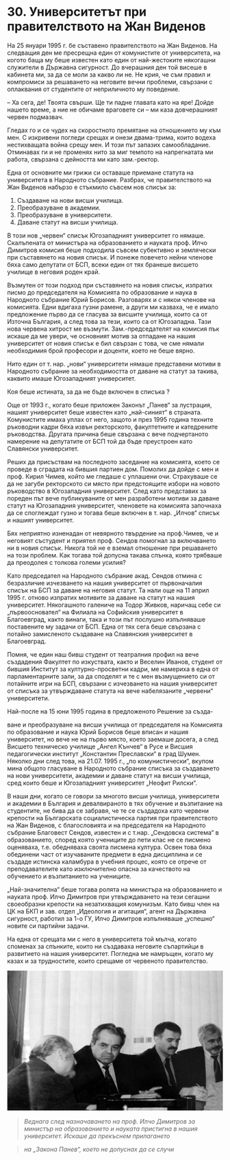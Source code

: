 # 30. Университетът при правителството на Жан Виденов

На 25 януари 1995 г. бе съставено правителството на Жан Виденов. На следващия
ден ме пресрещна един от комунистите от университета, на когото баща му беше
известен като един от най-жестоките някогашни служители в Държавна сигурност. До
вчерашния ден той висеше в кабинета ми, за да се моли за какво ли не. Не крия,
че съм правил и компромиси за решаването на неговите вечни проблеми, свързани с
оплаквания от студентите от неприличното му поведение.

– Ха сега, де! Твоята свърши. Ще ти падне главата като на яре! Дойде нашето
време, а ние не обичаме враговете си – ми каза довчерашният червен подмазвач.

Гледах го и се чудех на скоростното премятане на отношението му към мен. С
изкривени погледи срещах и онези двама-трима, които водеха нестихващата война
срещу мен. И този път запазих самообладание. Отминавах ги и не променях нито за
миг темпото на напрегнатата ми работа, свързана с дейността ми като зам.-ректор.

Една от основните ми грижи си оставаше приемане статута на университета в
Народното събрание. Разбрах, че правителството на Жан Виденов набързо е стъкмило
съвсем нов списък за:

1. Създаване на нови висши училища.
2. Преобразуване в академии.
3. Преобразуване в университети.
4. Даване статут на висши училища.

В този нов „червен“ списък Югозападният университет го нямаше. Скалъпената от
министъра на образованието и науката проф. Илчо Димитров комисия беше подходила
съвсем субективно и землячески при съставянето на новия списък. И понеже
повечето нейни членове бяха само депутати от БСП, всеки един от тях бранеше
висшето училище в неговия роден край.

Възмутен от този подход при съставянето на новия списък, изпратих писмо до
председателя на Комисията по образование и наука в Народното събрание Юрий
Борисов. Разговарях и с някои членове на комисията. Едни вдигаха гузни рамене, а
други ми казваха, че е имало предложение първо да се гласува за висшите училища,
които са от Източна България, а след това за тези, които са от Югозападна. Тази
нова червена хитрост ме възмути. Зам.-председателят на комисия пък искаше да ме
увери, че основният мотив за отпадане на нашия университет от новия списък е бил
свързан с това, че сме нямали необходимия брой професори и доценти, което не
беше вярно.

Нито един от т. нар. „нови“ университети нямаше представени мотиви в Народното
събрание за необходимостта от даване на статут за такива, каквито имаше
Югозападният университет.

Коя беше истината, за да не бъде включен в списъка ?

Още от 1993 г., когато беше приложен Законът „Панев“ за лустрация, нашият
университет беше известен като „най-синият“ в страната. Комунистите имаха уплах
от него, защото и през 1995 година техните ръководни кадри бяха извън
ректорското, факултетните и катедрените ръководства. Другата причина беше
свързана с вече подчертаното намерение на депутатите от БСП той да бъде
преустроен като Славянски университет.

Реших да присъствам на последното заседание на комисията, което се проведе в
сградата на бившия партиен дом. Помолих да дойде с мен и проф. Кирил Чимев,
който ме гледаше с уплашени очи. Страхуваше се да не загуби ректорското си място
при предстоящите избори на новото ръководство в Югозападния университет. След
като представих за пореден път вече публикуваните от мен разработени мотиви за
даване статут на Югозападния университет, членовете на комисията започнаха да се
споглеждат гузно и тогава беше включен в т. нар. „Илчов“ списък и нашият
университет.

Бях неприятно изненадан от невярното твърдение на проф.Чимев, че и неговият
състудент и приятел проф. Сендов помогнал за включването ни в новия списък.
Никога той не е вземал отношение при решаването на този проблем. Как тогава той
допусна такава спънка, която трябваше да преодолея с толкова големи усилия?

Като председател на Народното събрание акад. Сендов отмина с безразличие
изчезването на нашия университет от първоначалия списък на БСП за даване на
неговия статут. Та нали още на 11 април 1995 г. отново изпратих мотивите за
даване на статут на нашия университет. Някогашното галениче на Тодор Живков,
наричащ себе си „първоосновател“ на Филиала на Софийския университет в
Благоевград, както винаги, така и този път послушно изпълняваше поставените му
задачи от БСП. Една от тях сега беше свързана с потайно замисленото създаване на
Славянския университет в Благоевград.

Помня, че един наш бивш студент от театралния профил на вече създадения Факултет
по изкуствата, както и Веселин Иванов, студент от бившия Институт за
културно-просветни кадри, ме намериха в една от парламентарните зали, за да
споделят и те с мен възмущението си от потайните игри на БСП, свързани с
изчезването на нашия университет от списъка за утвърждаване статута на вече
набелязаните „червени“ университети.

Най-после на 15 юни 1995 година в предложеното Решение за създа-

ване и преобразуване на висши училища от председателя на Комисията по
образование и наука Юрий Борисов беше вписан и нашия университет, но вече не на
първо място, което заемаше досега, а след Висшето техническо училище „Ангел
Кънчев“ в Русе и Висшия педагогически институт „Константин Преславски“ в град
Шумен. Няколко дни след това, на 21.07. 1995 г., „по комунистически“, вкупом
мина общото гласуване в Народното събрание списъка за създаването на нови
университети, академии и даване статут на висши училища, сред които беше и
Югозападният университет „Неофит Рилски“.

В наши дни, когато се говори за многото висши училища, университети и академии в
България и девалвираното в тях обучение и възпитание на студентите, не бива да
се забравя, че те се създадоха като червени крепости на Българската
социалистическа партия при правителството на Жан Виденов, с благословията и на
председателя на Народното събрание Благовест Сендов, известен и с т.нар.
„Сендовска система“ в образованието, според която учениците до пети клас не се
писмено оценяваха, т.е. обедняваха своята писмена култура. Освен това бяха
обединени част от изучаваните предмети в една дисциплина и се създаде истинска
каламбура в учебния процес, която се отрече от преподавателите като изключително
опасна за качеството на обучението и възпитанието на учениците.

„Най-значителна“ беше тогава ролята на министъра на образованието и науката
проф. Илчо Димитров при утвърждаването на тези сегашни своеобразни крепости на
незатихващия комунизъм. Като бивш член на ЦК на БКП и зав. отдел „Идеология и
агитация“, агент на Държавна сигурност, работил за 1-о ГУ, Илчо Димитров
изпълняваше „успешно“ новите си партийни задачи.

На една от срещата ми с него в университета той мълча, когато споменах за
спънките, които ни създаваха неговите съпартийци в развитието на нашия
университет. Погледна ме намръщен, когато му казах и за трудностите, които
срещаме от червеното правителство.

![](media/5ea34fc9e77ef4c45b4e6ef82d17ee91.png)

>   *Веднага след назначаването на проф. Илчо Димитров за министър на
>   образованието и науката пристигна в нашия университет. Искаше да прекъснем
>   прилагането*

>   *на „Закона Панев“, което не допуснах да се случи*  
>   

